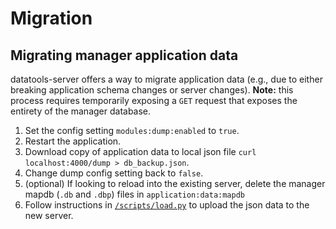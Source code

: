 # Migration

## Migrating manager application data
datatools-server offers a way to migrate application data (e.g., due to either breaking application schema changes or server changes). **Note:** this process requires temporarily exposing a `GET` request that exposes the entirety of the manager database.

1. Set the config setting `modules:dump:enabled` to `true`.
2. Restart the application.
3. Download copy of application data to local json file `curl localhost:4000/dump > db_backup.json`.
4. Change dump config setting back to `false`.
5. (optional) If looking to reload into the existing server, delete the manager mapdb (`.db` and `.dbp`) files in `application:data:mapdb`
6. Follow instructions in [`/scripts/load.py`](https://github.com/conveyal/datatools-ui/blob/master/scripts/load.py) to upload the json data to the new server.
